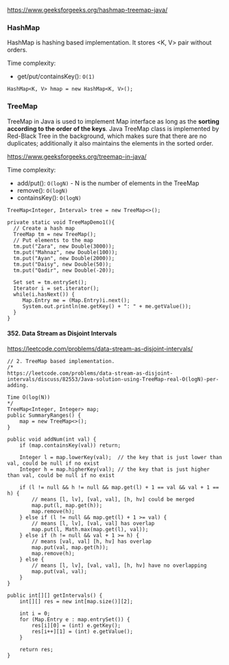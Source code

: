 

https://www.geeksforgeeks.org/hashmap-treemap-java/   

### HashMap

HashMap is hashing based implementation. It stores <K, V> pair without orders.

Time complexity:
- get/put/containsKey(): `O(1)`

```
HashMap<K, V> hmap = new HashMap<K, V>();
```


### TreeMap

TreeMap in Java is used to implement Map interface as long as the **sorting according to the order of the keys**. Java TreeMap class is implemented by Red-Black Tree in the background, which makes sure that there are no duplicates; additionally it also maintains the elements in the sorted order.

https://www.geeksforgeeks.org/treemap-in-java/   


Time complexity:
- add/put(): `O(logN)`  - N is the number of elements in the TreeMap
- remove(): `O(logN)`
- containsKey(): `O(logN)`

```
TreeMap<Integer, Interval> tree = new TreeMap<>();

private static void TreeMapDemo1(){
  // Create a hash map
  TreeMap tm = new TreeMap();
  // Put elements to the map
  tm.put("Zara", new Double(3000));
  tm.put("Mahnaz", new Double(100));
  tm.put("Ayan", new Double(2000));
  tm.put("Daisy", new Double(50));
  tm.put("Qadir", new Double(-20));

  Set set = tm.entrySet();
  Iterator i = set.iterator();
  while(i.hasNext()) {
     Map.Entry me = (Map.Entry)i.next();
     System.out.println(me.getKey() + ": " + me.getValue());
  }
}
```


#### 352. Data Stream as Disjoint Intervals
https://leetcode.com/problems/data-stream-as-disjoint-intervals/

```
// 2. TreeMap based implementation.
/*
https://leetcode.com/problems/data-stream-as-disjoint-intervals/discuss/82553/Java-solution-using-TreeMap-real-O(logN)-per-adding.

Time O(log(N))
*/
TreeMap<Integer, Integer> map;
public SummaryRanges() {
    map = new TreeMap<>();
}

public void addNum(int val) {
    if (map.containsKey(val)) return;

    Integer l = map.lowerKey(val);  // the key that is just lower than val, could be null if no exist
    Integer h = map.higherKey(val); // the key that is just higher than val, could be null if no exist

    if (l != null && h != null && map.get(l) + 1 == val && val + 1 == h) {
        // means [l, lv], [val, val], [h, hv] could be merged
        map.put(l, map.get(h));
        map.remove(h);
    } else if (l != null && map.get(l) + 1 >= val) {
        // means [l, lv], [val, val] has overlap
        map.put(l, Math.max(map.get(l), val));
    } else if (h != null && val + 1 >= h) {
        // means [val, val] [h, hv] has overlap
        map.put(val, map.get(h));
        map.remove(h);
    } else {
        // means [l, lv], [val, val], [h, hv] have no overlapping
        map.put(val, val);
    }
}

public int[][] getIntervals() {
    int[][] res = new int[map.size()][2];

    int i = 0;
    for (Map.Entry e : map.entrySet()) {
        res[i][0] = (int) e.getKey();
        res[i++][1] = (int) e.getValue();
    }

    return res;
}
```
